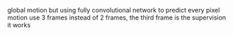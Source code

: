 global motion but using fully convolutional network to predict every pixel motion
use 3 frames instead of 2 frames, the third frame is the supervision
it works
